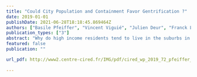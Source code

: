 ```yaml
---
title: "Could City Population and Containment Favor Gentrification ?"
date: 2019-01-01
publishDate: 2021-06-28T18:18:45.869464Z
authors: ["Basile Pfeiffer", "Vincent Viguié", "Julien Deur", "Franck Lecocq"]
publication_types: ["3"]
abstract: "Why do high income residents tend to live in the suburbs in some cities, and in the central areas inothers? What drives changes over time such as gentrification? Main answers to these questions in the literature focus on neighborhood-level characteristics. We explore a model of location by income derived from the monocentric model of Alonso-Mills-Muth, where we consider land as a necessity good. Under thisspecification, the relative location of low- and high-income depends on aggregate city population, income distribution, and land availability. Our model predicts that low-income households occupy the center of cities with small population and/or unconstrained land. In large and/or constrained cities, low-income households occupy the inner suburbs, while high-income ones live in the cen-ter and the outer periphery. Such a trend appears consistent with observations on US cities."
featured: false
publication: ""

url_pdf: http://www2.centre-cired.fr/IMG/pdf/cired_wp_2019_72_pfeiffer_viguie_lecocq.pdf
  
---
```


